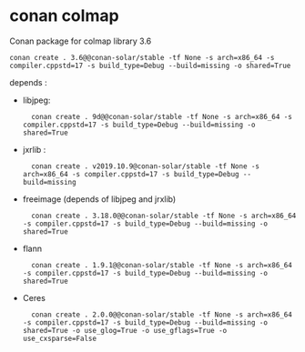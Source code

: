 # conan colmap

Conan package for colmap library 3.6

	conan create . 3.6@@conan-solar/stable -tf None -s arch=x86_64 -s compiler.cppstd=17 -s build_type=Debug --build=missing -o shared=True

depends :

- libjpeg: 

		conan create . 9d@@conan-solar/stable -tf None -s arch=x86_64 -s compiler.cppstd=17 -s build_type=Debug --build=missing -o shared=True

- jxrlib :

		conan create . v2019.10.9@conan-solar/stable -tf None -s arch=x86_64 -s compiler.cppstd=17 -s build_type=Debug --build=missing

- freeimage (depends of libjpeg and jrxlib)

		conan create . 3.18.0@@conan-solar/stable -tf None -s arch=x86_64 -s compiler.cppstd=17 -s build_type=Debug --build=missing -o shared=True

- flann

		conan create . 1.9.1@@conan-solar/stable -tf None -s arch=x86_64 -s compiler.cppstd=17 -s build_type=Debug --build=missing -o shared=True

- Ceres

		conan create . 2.0.0@@conan-solar/stable -tf None -s arch=x86_64 -s compiler.cppstd=17 -s build_type=Debug --build=missing -o shared=True -o use_glog=True -o use_gflags=True -o use_cxsparse=False